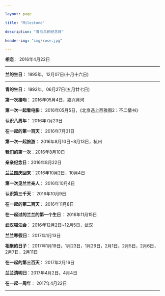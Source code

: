 ```yaml
---

layout: page

title: "Milestone"

description: "青与兰的纪念日"

header-img: "img/rose.jpg"

---
```


**相恋**： 2016年4月22日  

---

**兰的生日**： 1995年，12月07日(十月十六日) 

---

**青的生日**： 1992年，06月27日(五月廿七日)

**第一次接吻**： 2016年05月4日，嘉兴月河

**第一次一起看电影**： 2016年05月5日，《北京遇上西雅图2：不二情书》

**认识八周年**： 2016年7月23日

**在一起的第一百天**： 2016年7月31日

**第一次一起旅游**： 2016年8月10日~8月13日，杭州

**我们的第一次**：2016年8月10日

**亲亲纪念日**：2016年8月22日

**兰兰国庆回来**：2016年10月2日，10月4日

**第一次见兰兰亲人**： 2016年10月4日

**认识第三千天**： 2016年10月9日

**在一起的第二百天**： 2016年11月8日

**在一起过的兰兰的第一个生日**： 2016年11月15日

**武汉喵汪会**： 2016年12月2日~12月5日，武汉

**兰兰寒假归**： 2017年1月13日

**相聚的日子**： 2017年1月19日，1月23日，1月26日，2月1日，2月5日，2月6日，2月7日，2月11日

**在一起的第三百天**： 2017年2月16日

**兰兰清明归**：2017年4月2日，4月4日

**在一起一周年**： 2017年4月22日

---
